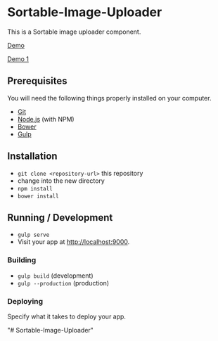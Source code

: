 
# Sortable-Image-Uploader

This is a Sortable image uploader component.

[Demo](https://oz0124.github.io/sortable-image-uploader/)

[Demo 1](https://eroded-hospital.000webhostapp.com/)

## Prerequisites

You will need the following things properly installed on your computer.

* [Git](http://git-scm.com/)
* [Node.js](http://nodejs.org/) (with NPM)
* [Bower](http://bower.io/)
* [Gulp](https://gulpjs.com/)

## Installation

* `git clone <repository-url>` this repository
* change into the new directory
* `npm install`
* `bower install`

## Running / Development

* `gulp serve`
* Visit your app at [http://localhost:9000](http://localhost:9000).

### Building

* `gulp build` (development)
* `gulp --production` (production)

### Deploying

Specify what it takes to deploy your app.

"# Sortable-Image-Uploader" 
